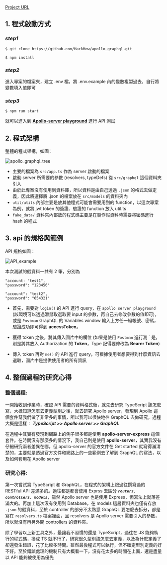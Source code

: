 [Project URL](https://github.com/HackHow/apollo_graphql)

## 1. 程式啟動方式

### **_step1_**

```
$ git clone https://github.com/HackHow/apollo_graphql.git
```

```
$ npm install
```

### **_step2_**

進入專案的檔案夾，建立 .env 檔，將 .env.example 內的變數複製過去，自行將變數填入值即可

### **_step3_**

```
$ npm run start
```

就可以進入到 **[Apollo-server playground](http://localhost:4000/)** 進行 API 測試

## 2. 程式架構

整體的程式架構，如圖：

![apollo_graphql_tree](https://user-images.githubusercontent.com/56557271/200731156-0dc061a5-9995-4062-be0a-a91dd9262e3c.JPG)

- 主要的檔案為 `src/app.ts` 作為 server 啟動的檔案
- 啟動 server 所需要的參數 (resolvers, typeDefs) 從 `src/graphql` 這個資料夾引入
- 由於此專案沒有使用到資料庫，所以資料是由自己透過 `.json` 的格式去做定義，因此將選擇將 .json 的檔案放在 `src/models` 的資料夾內
- `util/utils` 內部主要是放其他程式可能會需要用到的 function，以這次專案為例，就將 jwt token 的簽證、驗證的 function 放入 util.ts
- `fake_data/` 資料夾內部放的程式碼主要是在製作假資料時需要將密碼進行 hash 的程式

## 3. api 的規格與範例

API 規格如圖：

![API_example](https://user-images.githubusercontent.com/56557271/200731538-42fa5a3e-6846-4bf9-b591-9e9ba8b23d34.JPG)

本次測試的假資料一共有 2 筆，分別為

```
"account: "test1",
"password": "123456"

"account": "test2",
"password": "654321"
```

- 首先，需要對 `login()` 的 API 進行 query，在 `apollo server playground` (該環境可以透過滑鼠取選取要 input 的參數，再自己去修改參數的值即可)，或是 `Postman` GraphQL 的 Variables window 輸入上方任一組帳號、密碼，驗證成功即可得到 **accessToken**。

- 獲得 token 之後，將其傳入圖片中的欄位 (如果是使用 `Postman` 進行測 ˋ 是， 則是將其放入 Authorization 的 **Token**，Type 記得要修改為 **Bearer Token**)

- 傳入 token 再對 `me()` 的 API 進行 query，可根據使用者想要得到什麼資訊去選取，圖片中是提供使用者的所有資訊

## 4. 整個過程的研究心得

### 整個過程:

一開始收到作業時，確認 API 需要的資料格式後，就先去研究 TypeScript 該怎麼寫，大概知道怎麼去定義型別之後，就去研究 Apollo server，發現到 Apollo 這個套件幫我們做了非常多的事情，所以我可以很快地往 GraphQL 去做研究，過程大概是這樣： _**TypeScript >> Apollo server >> GraphQL**_

在過程中其實有發現到網路上的例子很多都是使用 **apollo-server-express** 這個套件。在時間沒有那麼多的情況下，我自己則是使用 **apollo-server**，其實我沒有仔細研究兩者差異在哪。但 apollo-server 的官方文件在 Get started 就寫得滿清楚的，主要就是透過官方文件和網路上的一些範例去了解到 GraphQL 的寫法，以及如何套用在 Apollo server

### 研究心得:

第一次嘗試寫 TypeScript 和 GraphQL，在程式的架構上跟過往撰寫過的 RESTful API 差滿多的。過往都是都會使用 Exprss 去區分 **_`routers`_**、**_`controllers`_**、**_`models`_**，雖然 Apollo server 也是使用 Express，但寫法上就落差滿大的。再加上這次沒有使用到 Database，在 models 這層資料夾也僅有存放 `.json` 的假資料，至於 controller 的部分不太熟悉 GraphQL 要怎麼去拆分，都是寫在 `resolvers.ts` 檔案裡面，且 resolvers 是 Apollo server 需要引入的參數，所以就沒有再另外開 controllers 的資料夾。

除了學習以上新工具之外，最讓我不習慣的還是 TypeScript，過往在 JS 能夠執行的程式碼，換成 TS 就不行了，研究很久型別該怎麼去定義，以及為什麼定義了卻還發生錯誤，花了比較多時間。雖然最後程式可以執行，但不確定型別定義的好不好。至於錯誤處理的機制只有大概看一下，沒有花太多的時間在上面，還是盡量以 API 能夠被使用為優先
